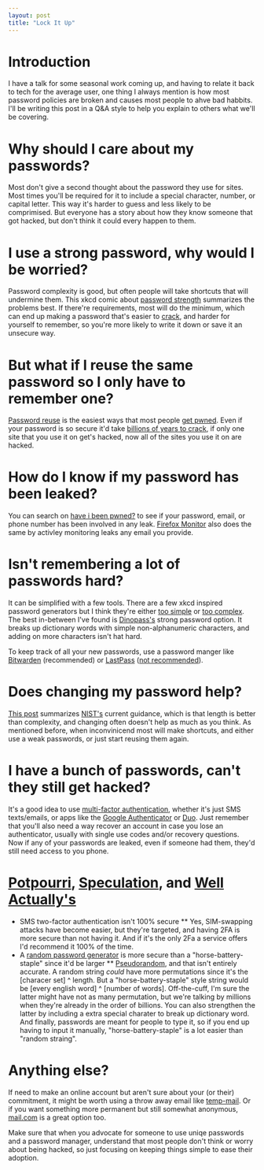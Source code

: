 ```yaml
---
layout: post
title: "Lock It Up"
---
```


# Introduction

I have a talk for some seasonal work coming up, and having to relate it back to tech for the average user, one thing I always mention is how most password policies are broken and causes most people to ahve bad habbits. I'll be writing this post in a Q&A style to help you explain to others what we'll be covering.

# Why should I care about my passwords?

Most don't give a second thought about the password they use for sites. Most times you'll be required for it to include a special character, number, or capital letter. This way it's harder to guess and less likely to be comprimised. But everyone has a story about how they know someone that got hacked, but don't think it could every happen to them.

# I use a strong password, why would I be worried?

Password complexity is good, but often people will take shortcuts that will undermine them. This xkcd comic about [password strength](https://xkcd.com/936/) summarizes the problems best. If there're requirements, most will do the minimum, which can end up making a password that's easier to [crack](https://en.wikipedia.org/wiki/Password_cracking), and harder for yourself to remember, so you're more likely to write it down or save it an unsecure way.

# But what if I reuse the same password so I only have to remember one?

[Password reuse](https://xkcd.com/792/) is the easiest ways that most people  [get pwned](https://www.urbandictionary.com/define.php?term=pwned). Even if your password is so secure it'd take [billions of years to crack](https://howsecureismypassword.net/), if only one site that you use it on get's hacked, now all of the sites you use it on are hacked.

# How do I know if my password has been leaked?

You can search on [have i been pwned?](https://haveibeenpwned.com/) to see if your password, email, or phone number has been involved in any leak. [Firefox Monitor](https://monitor.firefox.com/) also does the same by activley monitoring leaks any email you provide.

# Isn't remembering a lot of passwords hard?

It can be simplified with a few tools. There are a few xkcd inspired password generators but I think they're either [too simple](https://preshing.com/20110811/xkcd-password-generator/) or [too complex](https://xkpasswd.net/s/). The best in-between I've found is [Dinopass's](https://www.dinopass.com/) strong password option. It breaks up dictionary words with simple non-alphanumeric characters, and adding on more characters isn't hat hard.

To keep track of all your new passwords, use a password manger like [Bitwarden](https://bitwarden.com/) (recommended) or [LastPass](https://www.lastpass.com/) ([not recommended](https://news.ycombinator.com/item?id=26153845)).

# Does changing my password help?

[This post](https://auth0.com/blog/dont-pass-on-the-new-nist-password-guidelines/) summarizes [NIST's](https://www.nist.gov/) current guidance, which is that length is better than complexity, and changing often doesn't help as much as you think. As mentioned before, when inconvinicend most will make shortcuts, and either use a weak passwords, or just start reusing them again.

# I have a bunch of passwords, can't they still get hacked?

It's a good idea to use [multi-factor authentication](https://en.wikipedia.org/wiki/Multi-factor_authentication), whether it's just SMS texts/emails, or apps like the [Google Authenticator](https://en.wikipedia.org/wiki/Google_Authenticator) or [Duo](https://duo.com/). Just remember that you'll also need a way recover an account in case you lose an authenticator, usually with single use codes and/or recovery questions. Now if any of your passwords are leaked, even if someone had them, they'd still need access to you phone.

# [Potpourri](https://www.merriam-webster.com/dictionary/potpourri), [Speculation](https://en.wikipedia.org/wiki/Tin_foil_hat), and [Well Actually's](https://www.recurse.com/social-rules)

* SMS two-factor authentication isn't 100% secure
** Yes, SIM-swapping attacks have become easier, but they're targeted, and having 2FA is more secure than not having it. And if it's the only 2Fa a service offers I'd recommend it 100% of the time.
* A [random password generator](https://passwordsgenerator.net/) is more secure than a "horse-battery-staple" since it'd be larger 
** [Pseudorandom](https://en.wikipedia.org/wiki/Pseudorandomness), and that isn't entirely accurate. A random string _could_ have more permutations since it's the [characer set] ^ length. But a "horse-battery-staple" style string would be [every english word] ^ [number of words]. Off-the-cuff, I'm sure the latter might have not as many permutation, but we're talking by millions when they're already in the order of billions. You can also strengthen the latter by including a extra special charater to break up dictionary word. And finally, passwords are meant for people to type it, so if you end up having to input it manually, "horse-battery-staple" is a lot easier than "random straing".

# Anything else?

If need to make an online account but aren't sure about your (or their) commitment, it might be worth using a throw away email like [temp-mail](https://temp-mail.org/). Or if you want something more permanent but still somewhat anonymous, [mail.com](https://www.mail.com/) is a great option too.

Make sure that when you advocate for someone to use uniqe passwords and a password manager, understand that most people don't think or worry about being hacked, so just focusing on keeping things simple to ease their adoption.
